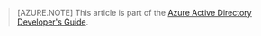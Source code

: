> [AZURE.NOTE] This article is part of the [Azure Active Directory Developer's Guide](/documentation/articles/active-directory-developers-guide/).